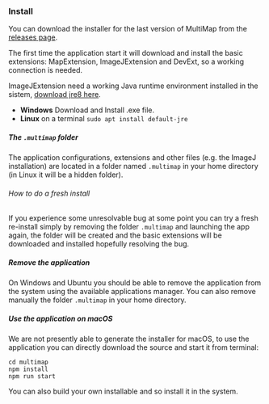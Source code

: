 ### Install

You can download the installer for the last version of MultiMap from the [releases page](https://github.com/ComputationalIntelligenceGroup/MultiMap/releases).

The first time the application start it will download and install the basic extensions: MapExtension, ImageJExtension and DevExt, so a working connection is needed.

ImageJExtension need a working Java runtime environment installed in the sistem, [download jre8 here](http://www.oracle.com/technetwork/java/javase/downloads/jre8-downloads-2133155.html).
- **Windows** Download and Install .exe file.
- **Linux** on a terminal `sudo apt install default-jre`

##### The `.multimap` folder

The application configurations, extensions and other files (e.g. the ImageJ installation) are located in a folder named `.multimap` in your home directory (in Linux it will be a hidden folder).

###### How to do a fresh install
If you experience some unresolvable bug at some point you can try a fresh re-install simply by removing the folder `.multimap` and launching the app again, the folder will be created and the basic extensions will be downloaded and installed hopefully resolving the bug.

##### Remove the application

On Windows and Ubuntu you should be able to remove the application from the system using the available applications manager.
You can also remove manually the folder `.multimap` in your home directory.

##### Use the application on macOS

We are not presently able to generate the installer for macOS, to use the application you can directly download the source and start it from terminal:
```
cd multimap
npm install
npm run start
```

You can also build your own installable and so install it in the system.
